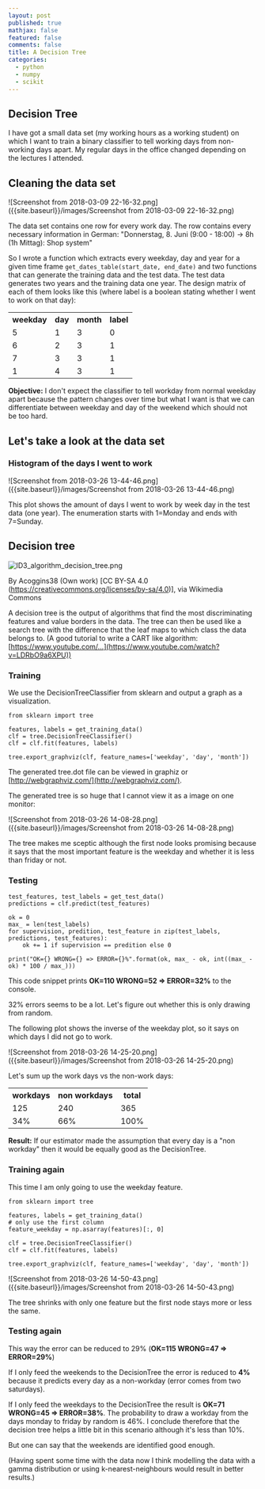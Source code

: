 ```yaml
---
layout: post
published: true
mathjax: false
featured: false
comments: false
title: A Decision Tree
categories:
  - python
  - numpy
  - scikit
---
```

## Decision Tree

I have got a small data set (my working hours as a working student) on which I want to train a binary classifier to tell working days from non-working days apart. My regular days in the office changed depending on the lectures I attended.

## Cleaning the data set

![Screenshot from 2018-03-09 22-16-32.png]({{site.baseurl}}/images/Screenshot from 2018-03-09 22-16-32.png)

The data set contains one row for every work day. The row contains every necessary information in German: 
"Donnerstag, 8. Juni (9:00 - 18:00) -> 8h (1h Mittag): Shop system"

So I wrote a function which extracts every weekday, day and year for a given time frame `get_dates_table(start_date, end_date)` and two functions that can generate the training data and the test data. The test data generates two years and the training data one year. The design matrix of each of them looks like this (where label is a boolean stating whether I went to work on that day):

<table align="center">
  <tr>
    <th>weekday</th>
    <th>day</th>
    <th>month</th>
    <th>label</th>
  </tr>
  <tr>
    <td>5</td>
    <td>1</td>
    <td>3</td>
    <td>0</td>
  </tr>
  <tr>
    <td>6</td>
    <td>2</td>
    <td>3</td>
    <td>1</td>
  </tr>
  <tr>
    <td>7</td>
    <td>3</td>
    <td>3</td>
    <td>1</td>
  </tr>
  <tr>
    <td>1</td>
    <td>4</td>
    <td>3</td>
    <td>1</td>
  </tr>
</table>



**Objective:** I don't expect the classifier to tell workday from normal weekday apart because the pattern changes over time but what I want is that we can differentiate between weekday and day of the weekend which should not be too hard.

## Let's take a look at the data set

### Histogram of the days I went to work

![Screenshot from 2018-03-26 13-44-46.png]({{site.baseurl}}/images/Screenshot from 2018-03-26 13-44-46.png)

This plot shows the amount of days I went to work by week day in the test data (one year). The enumeration starts with 1=Monday and ends with 7=Sunday.

## Decision tree

![ID3_algorithm_decision_tree.png]({{site.baseurl}}/images/ID3_algorithm_decision_tree.png)

By Acoggins38 (Own work) [CC BY-SA 4.0 (https://creativecommons.org/licenses/by-sa/4.0)], via Wikimedia Commons

A decision tree is the output of algorithms that find the most discriminating features and value borders in the data. The tree can then be used like a search tree with the difference that the leaf maps to which class the data belongs to.
(A good tutorial to write a CART like algorithm: [https://www.youtube.com/...](https://www.youtube.com/watch?v=LDRbO9a6XPU))

### Training

We use the DecisionTreeClassifier from sklearn and output a graph as a visualization.

```
from sklearn import tree

features, labels = get_training_data()
clf = tree.DecisionTreeClassifier()
clf = clf.fit(features, labels)

tree.export_graphviz(clf, feature_names=['weekday', 'day', 'month'])
```

The generated tree.dot file can be viewed in graphiz or [http://webgraphviz.com/](http://webgraphviz.com/).

The generated tree is so huge that I cannot view it as a image on one monitor:

![Screenshot from 2018-03-26 14-08-28.png]({{site.baseurl}}/images/Screenshot from 2018-03-26 14-08-28.png)

The tree makes me sceptic although the first node looks promising because it says that the most important feature is the weekday and whether it is less than friday or not.

### Testing

```
test_features, test_labels = get_test_data()
predictions = clf.predict(test_features)

ok = 0
max_ = len(test_labels)
for supervision, predition, test_feature in zip(test_labels, predictions, test_features):
    ok += 1 if supervision == predition else 0

print("OK={} WRONG={} => ERROR={}%".format(ok, max_ - ok, int((max_ - ok) * 100 / max_)))  
```

This code snippet prints **OK=110 WRONG=52 => ERROR=32%** to the console.

32% errors seems to be a lot. Let's figure out whether this is only drawing from random.

The following plot shows the inverse of the weekday plot, so it says on which days I did not go to work.

![Screenshot from 2018-03-26 14-25-20.png]({{site.baseurl}}/images/Screenshot from 2018-03-26 14-25-20.png)

Let's sum up the work days vs the non-work days:

<table align="center"><tr><th>workdays</th><th>non workdays</th><th>total</th></tr><tr><td>125</td><td>240</td><td>365</td></tr><tr><td>34%</td><td>66%</td><td>100%</td></tr></table>

**Result:** If our estimator made the assumption that every day is a "non workday" then it would be equally good as the DecisionTree.

### Training again

This time I am only going to use the weekday feature.

```
from sklearn import tree

features, labels = get_training_data()
# only use the first column
feature_weekday = np.asarray(features)[:, 0]

clf = tree.DecisionTreeClassifier()
clf = clf.fit(features, labels)

tree.export_graphviz(clf, feature_names=['weekday', 'day', 'month'])
```

![Screenshot from 2018-03-26 14-50-43.png]({{site.baseurl}}/images/Screenshot from 2018-03-26 14-50-43.png)

The tree shrinks with only one feature but the first node stays more or less the same.

### Testing again

This way the error can be reduced to 29% (**OK=115 WRONG=47 => ERROR=29%**)

If I only feed the weekends to the DecisionTree the error is reduced to **4%** because it predicts every day as a non-workday (error comes from two saturdays).

If I only feed the weekdays to the DecisionTree the result is **OK=71 WRONG=45 => ERROR=38%**.
The probability to draw a workday from the days monday to friday by random is 46%. I conclude therefore that the decision tree helps a little bit in this scenario although it's less than 10%.

But one can say that the weekends are identified good enough.

(Having spent some time with the data now I think modelling the data with a gamma distribution or using k-nearest-neighbours would result in better results.)









